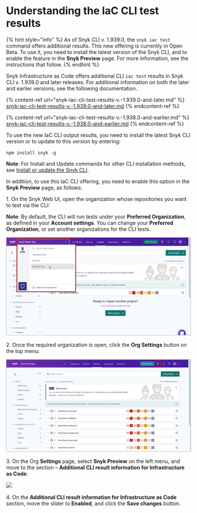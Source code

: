 # Understanding the IaC CLI test results

{% hint style="info" %}
As of Snyk CLI v. 1.939.0, the `snyk iac test` command offers additional results. This new offering is currently in Open Beta. To use it, you need to install the latest version of the Snyk CLI, and to enable the feature in the **Snyk Preview** page. For more information, see the instructions that follow.
{% endhint %}

Snyk Infrastructure as Code offers additional CLI `iac test` results in Snyk CLI v. 1.939.0 and later releases. For additional information on both the later and earlier versions, see the following documentation.

{% content-ref url="snyk-iac-cli-test-results-v.-1.939.0-and-later.md" %}
[snyk-iac-cli-test-results-v.-1.939.0-and-later.md](snyk-iac-cli-test-results-v.-1.939.0-and-later.md)
{% endcontent-ref %}

{% content-ref url="snyk-iac-cli-test-results-v.-1.938.0-and-earlier.md" %}
[snyk-iac-cli-test-results-v.-1.938.0-and-earlier.md](snyk-iac-cli-test-results-v.-1.938.0-and-earlier.md)
{% endcontent-ref %}

To use the new IaC CLI output results, you need to install the latest Snyk CLI version or to update to this version by entering:

```
npm install snyk -g 
```

**Note**: For Install and Update commands for other CLI installation methods, see [Install or update the Snyk CLI](../../../../snyk-cli/install-the-snyk-cli.md).

In addition, to use this IaC CLI offering, you need to enable this option in the **Snyk Preview** page, as follows:

1\. On the Snyk Web UI, open the organization whose repositories you want to test via the CLI:

**Note**: By default, the CLI will run tests under your **Preferred Organization**, as defined in your **Account settings**. You can change your **Preferred Organization**, or set another organizations for the CLI tests.

![](<../../../../.gitbook/assets/OS - Automatic Dependency Upgrade - Selecting Organization (1) (1) (1) (1) (1) (1) (1) (1) (1) (1) (1) (1) (1) (1) (1) (1) (1) (1) (1) (1) (1) (1) (1) (1) (1) (1) (1) (1) (1) (1) (1) (1) (1) (1) (1) (1) (1) (1) (1) (1) (1) (1) (1) (1) (1) (1) (1)  (9).png>)

2\. Once the required organization is open, click the **Org Settings** button on the top menu:

![](<../../../../.gitbook/assets/OS - Automatic Dependency Upgrade - Org Settings button (1) (1) (1) (1) (1) (1) (1) (1) (1) (1) (1) (1) (1) (1) (1) (1) (1) (1) (1) (1) (1) (1) (1) (1) (1) (1) (1) (1) (1) (1) (1) (1) (1) (1) (1) (1) (1) (1) (1) (1) (1) (1) (1) (1) (1) (1) (1) (1 (10).png>)

3\. On the Org **Settings** page, select **Snyk Preview** on the left menu, and move to the section – **Additional CLI result information for Infrastructure as Code**:

![](<../../../../.gitbook/assets/IaC - CLI - New results - Enabling in Snyk Preview - Section.png>)

4\. On the **Additional CLI result information for Infrastructure as Code** section, move the slider to **Enabled**, and click the **Save changes** button.
